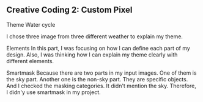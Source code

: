 ## Creative Coding 2: Custom Pixel

Theme
Water cycle

I chose three image from three different weather to explain my theme. 


Elements
In this part, I was focusing on how I can define each part of my design. Also, I was thinking how I can explain my theme clearly with different elements. 

Smartmask
Because there are two parts in my input images. One of them is the sky part. Another one is the non-sky part. They are specific objects. And I checked the masking categories. It didn't mention the sky. Therefore, I didn'y use smartmask in my project.
